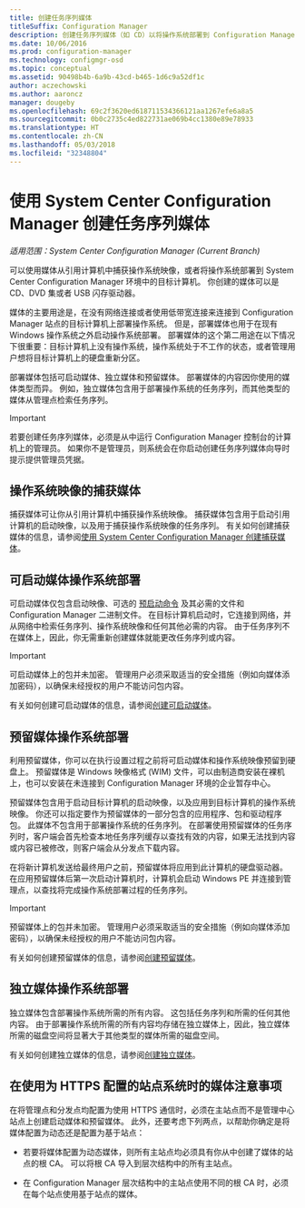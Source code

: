 ```yaml
---
title: 创建任务序列媒体
titleSuffix: Configuration Manager
description: 创建任务序列媒体（如 CD）以将操作系统部署到 Configuration Manager 环境中的目标计算机。
ms.date: 10/06/2016
ms.prod: configuration-manager
ms.technology: configmgr-osd
ms.topic: conceptual
ms.assetid: 90498b4b-6a9b-43cd-b465-1d6c9a52df1c
author: aczechowski
ms.author: aaroncz
manager: dougeby
ms.openlocfilehash: 69c2f3620ed618711534366121aa1267efe6a8a5
ms.sourcegitcommit: 0b0c2735c4ed822731ae069b4cc1380e89e78933
ms.translationtype: HT
ms.contentlocale: zh-CN
ms.lasthandoff: 05/03/2018
ms.locfileid: "32348804"
---
```

# <a name="create-task-sequence-media-with-system-center-configuration-manager"></a>使用 System Center Configuration Manager 创建任务序列媒体

*适用范围：System Center Configuration Manager (Current Branch)*

可以使用媒体从引用计算机中捕获操作系统映像，或者将操作系统部署到 System Center Configuration Manager 环境中的目标计算机。 你创建的媒体可以是 CD、DVD 集或者 USB 闪存驱动器。  

 媒体的主要用途是，在没有网络连接或者使用低带宽连接来连接到 Configuration Manager 站点的目标计算机上部署操作系统。 但是，部署媒体也用于在现有 Windows 操作系统之外启动操作系统部署。 部署媒体的这个第二用途在以下情况下很重要：目标计算机上没有操作系统，操作系统处于不工作的状态，或者管理用户想将目标计算机上的硬盘重新分区。  

 部署媒体包括可启动媒体、独立媒体和预留媒体。 部署媒体的内容因你使用的媒体类型而异。 例如，独立媒体包含用于部署操作系统的任务序列，而其他类型的媒体从管理点检索任务序列。  

> [!IMPORTANT]  
>  若要创建任务序列媒体，必须是从中运行 Configuration Manager 控制台的计算机上的管理员。 如果你不是管理员，则系统会在你启动创建任务序列媒体向导时提示提供管理员凭据。  

##  <a name="BKMK_PlanCaptureMedia"></a>操作系统映像的捕获媒体  
 捕获媒体可让你从引用计算机中捕获操作系统映像。 捕获媒体包含用于启动引用计算机的启动映像，以及用于捕获操作系统映像的任务序列。 有关如何创建捕获媒体的信息，请参阅[使用 System Center Configuration Manager 创建捕获媒体](create-capture-media.md)。  

##  <a name="BKMK_PlanBootableMedia"></a>可启动媒体操作系统部署  
 可启动媒体仅包含启动映像、可选的 [预启动命令](../understand/prestart-commands-for-task-sequence-media.md) 及其必需的文件和 Configuration Manager 二进制文件。 在目标计算机启动时，它连接到网络，并从网络中检索任务序列、操作系统映像和任何其他必需的内容。 由于任务序列不在媒体上，因此，你无需重新创建媒体就能更改任务序列或内容。  

> [!IMPORTANT]  
>  可启动媒体上的包并未加密。 管理用户必须采取适当的安全措施（例如向媒体添加密码），以确保未经授权的用户不能访问包内容。  

 有关如何创建可启动媒体的信息，请参阅[创建可启动媒体](create-bootable-media.md)。  

##  <a name="BKMK_PlanPrestagedMedia"></a>预留媒体操作系统部署  
 利用预留媒体，你可以在执行设置过程之前将可启动媒体和操作系统映像预留到硬盘上。 预留媒体是 Windows 映像格式 (WIM) 文件，可以由制造商安装在裸机上，也可以安装在未连接到 Configuration Manager 环境的企业暂存中心。  

 预留媒体包含用于启动目标计算机的启动映像，以及应用到目标计算机的操作系统映像。 你还可以指定要作为预留媒体的一部分包含的应用程序、包和驱动程序包。 此媒体不包含用于部署操作系统的任务序列。 在部署使用预留媒体的任务序列时，客户端会首先检查本地任务序列缓存以查找有效的内容，如果无法找到内容或内容已被修改，则客户端会从分发点下载内容。  

 在将新计算机发送给最终用户之前，预留媒体将应用到此计算机的硬盘驱动器。 在应用预留媒体后第一次启动计算机时，计算机会启动 Windows PE 并连接到管理点，以查找将完成操作系统部署过程的任务序列。  

> [!IMPORTANT]  
>  预留媒体上的包并未加密。 管理用户必须采取适当的安全措施（例如向媒体添加密码），以确保未经授权的用户不能访问包内容。  

 有关如何创建预留媒体的信息，请参阅[创建预留媒体](create-prestaged-media.md)。  

##  <a name="BKMK_PlanStandaloneMedia"></a>独立媒体操作系统部署  
 独立媒体包含部署操作系统所需的所有内容。 这包括任务序列和所需的任何其他内容。 由于部署操作系统所需的所有内容均存储在独立媒体上，因此，独立媒体所需的磁盘空间将显著大于其他类型的媒体所需的磁盘空间。  

 有关如何创建独立媒体的信息，请参阅[创建独立媒体](create-stand-alone-media.md)。  

## <a name="media-considerations-when-using-site-systems-configured-for-https"></a>在使用为 HTTPS 配置的站点系统时的媒体注意事项  
 在将管理点和分发点均配置为使用 HTTPS 通信时，必须在主站点而不是管理中心站点上创建启动媒体和预留媒体。 此外，还要考虑下列两点，以帮助你确定是将媒体配置为动态还是配置为基于站点：  

-   若要将媒体配置为动态媒体，则所有主站点均必须具有你从中创建了媒体的站点的根 CA。 可以将根 CA 导入到层次结构中的所有主站点。  

-   在 Configuration Manager 层次结构中的主站点使用不同的根 CA 时，必须在每个站点使用基于站点的媒体。  
